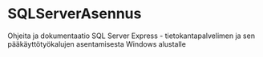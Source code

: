 # SQLServerAsennus
Ohjeita ja dokumentaatio SQL Server Express - tietokantapalvelimen ja sen pääkäyttötyökalujen asentamisesta Windows alustalle
